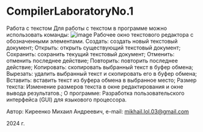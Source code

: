 # CompilerLaboratoryNo.1
Работа с текстом
Для работы с текстом в программе можно использовать команды:
![image](https://github.com/Mihei03/CompilerLaboratoryNo.1/assets/70269913/5ce0705d-c5a0-41da-b38c-94f8aa1a38a3)
Рабочее окно текстового редактора с обозначенными элементами.
Создать: создать новый текстовый документ;
Открыть: открыть существующий текстовый документ;
Сохранить: сохранить текущий текстовый документ;
Отменить: отменить последнее действие;
Повторить: повторить последнее действие;
Копировать: скопировать выбранный текст в буфер обмена;
Вырезать: удалить выбранный текст и скопировать его в буфер обмена;
Вставить: вставить текст из буфера обмена в выбранное место;
Размер текста: Изменение размеров текста в окне редактирования и окне вывода результатов.;
О программе:
Разработка пользовательского интерфейса (GUI) для языкового процессора.

Автор: Киреенко Михаил Андреевич, e-mail: mikhail.lol.03@gmail.com

2024 г.
